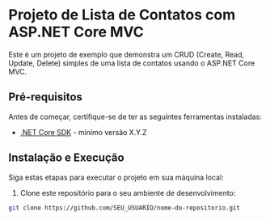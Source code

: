 # Projeto de Lista de Contatos com ASP.NET Core MVC

Este é um projeto de exemplo que demonstra um CRUD (Create, Read, Update, Delete) simples de uma lista de contatos usando o ASP.NET Core MVC.

## Pré-requisitos

Antes de começar, certifique-se de ter as seguintes ferramentas instaladas:

- [.NET Core SDK](https://dotnet.microsoft.com/download) - mínimo versão X.Y.Z

## Instalação e Execução

Siga estas etapas para executar o projeto em sua máquina local:

1. Clone este repositório para o seu ambiente de desenvolvimento:

```bash
git clone https://github.com/SEU_USUARIO/nome-do-repositorio.git
